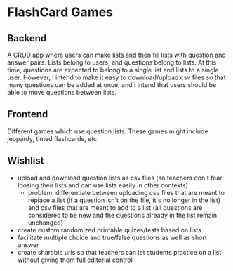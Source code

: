 # FlashCard Games

## Backend

A CRUD app where users can make lists and then fill lists with question and answer pairs.  Lists belong to users, and questions belong to lists.  At this time, questions are expected to belong to a single list and lists to a single user.  However, I intend to make it easy to download/upload csv files so that many questions can be added at once, and I intend that users should be able to move questions between lists.

## Frontend

Different games which use question lists.  These games might include jeopardy, timed flashcards, etc.

## Wishlist

* upload and download question lists as csv files (so teachers don't fear loosing their lists and can use lists easily in other contexts)
    * problem: differentiate between uploading csv files that are meant to replace a list (if a question isn't on the file, it's no longer in the list) and csv files that are meant to add to a list (all questions are considered to be new and the questions already in the list remain unchanged)
* create custom randomized printable quizes/tests based on lists
* facilitate multiple choice and true/false questions as well as short answer
* create sharable urls so that teachers can let students practice on a list without giving them full editorial control
